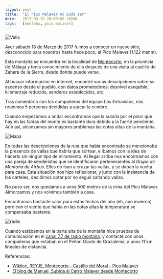 ```yaml
---
layout: post
title:  "El Pico Malaver no pudo ser"
date:   2017-03-19 20:00:00 +0200
tags:	[montaña, pico malaver]
---
```


![Valla][valla]

Ayer sábado 18 de Marzo de 2017 fuimos a conocer un nuevo sitio, desconocido
para nosotros hasta hace poco, el Pico Malaver (1.122 msnm).

Esta montaña se encuentra en la localidad de [Montecorto][wiki_montecorto], en
la provincia de Málaga y tenía conocimiento de ella después de una visita al
castillo de Zahara de la Sierra, desde donde puede verse.

<!--more-->

Al buscar información en internet, encontré varias descripciones sobre su
ascenso desde el pueblo, con datos prometedores: desnivel asequible,
kilometraje reducido, senderos establecidos, etc.

Tras comentarlo con los compañeros del equipo Los Extraviaos, nos reunimos 5
personas decididas a atacar la cumbre.

Cuando empezamos a andar encontramos que la subida por el pinar que hay en las
faldas del monte es bastante dura debido a la fuerte pendiente.
Aún así, alcanzamos sin mayores problemas las cotas altas de la montaña.

![Mapa][mapa]

En todas las descripciones de la ruta que habia encontrado se mencionaba
la presencia de vallas que habría que sortear, e íbamos con la idea de hacerlo
sin ningún tipo de miramiento.
Al llegar arriba nos encontramos con una pareja de senderistas que se
identificaron pertenecientes al *Grupo de Montaña de Airbus*. Ellos no iban a
cruzar las vallas, y se daban la vuelta para casa.
Esta situación nos hizo reflexionar, y junto con la insistencia de los
carteles, decidimos optar por no seguir saltando vallas.

No puso ser, nos quedamos a unos 500 metros de la cima del Pico Malaver.
Almorzamos y nos volvimos también a casa.

Encontramos bastante calor para estas fechas del año (eh, aún invierno) pero
con el viento que había en las cotas altas la temperatura se compensaba bastante.

![radio][radio]

Cuando estábamos en la parte alta de la montaña hice pruebas de comunicación en
el [canal 7.7 de radio montaña][pmr77], y contacté con unos compañeros que
estaban en el Peñon Gordo de Grazalema, a unos 11 km lineales de distancia.

Referencias:

* [Wikiloc, REYJE, Montecorto - Castillo del Moral - Pico Malaver][track]
* [El blog de Manuel, Subida al Cerro Malaver desde Montecorto][descripcion]

[wiki_montecorto]:	https://es.wikipedia.org/wiki/Montecorto
[pmr77]:		http://www.canal77pmr.com/
[valla]:		{{site.url}}/assets/20170318-01-malaver-valla.jpg
[radio]:		{{site.url}}/assets/20170318-01-malaver-pmr77.jpg
[track]:		https://es.wikiloc.com/wikiloc/view.do?id=6095828
[descripcion]:		http://www.rutasyfotos.com/2013/10/cerro-malaver-desde-Montecorto.html
[mapa]:			{{site.url}}/assets/20170318-03-malaver-mapa.png
